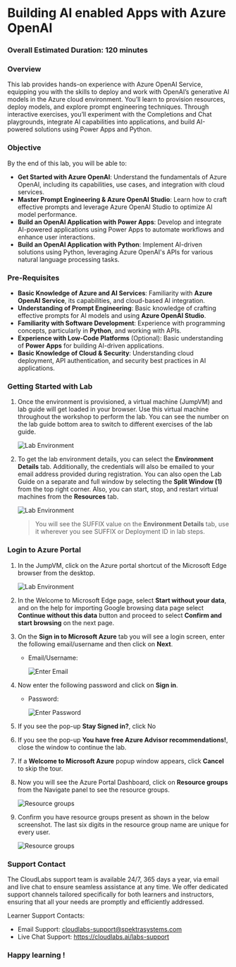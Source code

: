 # Building AI enabled Apps with Azure OpenAI


### Overall Estimated Duration: 120 minutes


### Overview
This lab provides hands-on experience with Azure OpenAI Service, equipping you with the skills to deploy and work with OpenAI’s generative AI models in the Azure cloud environment. You’ll learn to provision resources, deploy models, and explore prompt engineering techniques. Through interactive exercises, you’ll experiment with the Completions and Chat playgrounds, integrate AI capabilities into applications, and build AI-powered solutions using Power Apps and Python.


### Objective
By the end of this lab, you will be able to:  

- **Get Started with Azure OpenAI**: Understand the fundamentals of Azure OpenAI, including its capabilities, use cases, and integration with cloud services.  
- **Master Prompt Engineering & Azure OpenAI Studio**: Learn how to craft effective prompts and leverage Azure OpenAI Studio to optimize AI model performance.  
- **Build an OpenAI Application with Power Apps**: Develop and integrate AI-powered applications using Power Apps to automate workflows and enhance user interactions.  
- **Build an OpenAI Application with Python**: Implement AI-driven solutions using Python, leveraging Azure OpenAI's APIs for various natural language processing tasks.  


### Pre-Requisites
- **Basic Knowledge of Azure and AI Services**: Familiarity with **Azure OpenAI Service**, its capabilities, and cloud-based AI integration.  
- **Understanding of Prompt Engineering**: Basic knowledge of crafting effective prompts for AI models and using **Azure OpenAI Studio**.  
- **Familiarity with Software Development**: Experience with programming concepts, particularly in **Python**, and working with APIs.  
- **Experience with Low-Code Platforms** (Optional): Basic understanding of **Power Apps** for building AI-driven applications.  
- **Basic Knowledge of Cloud & Security**: Understanding cloud deployment, API authentication, and security best practices in AI applications.  

### Getting Started with Lab

1. Once the environment is provisioned, a virtual machine (JumpVM) and lab guide will get loaded in your browser. Use this virtual machine throughout the workshop to perform the lab. You can see the number on the lab guide bottom area to switch to different exercises of the lab guide.

   ![](media/img-1.png "Lab Environment")

1. To get the lab environment details, you can select the **Environment Details** tab. Additionally, the credentials will also be emailed to your email address provided during registration. You can also open the Lab Guide on a separate and full window by selecting the **Split Window (1)** from the top right corner. Also, you can start, stop, and restart virtual machines from the **Resources** tab.

   ![](media/Lab-env-1.png "Lab Environment")
 
    > You will see the SUFFIX value on the **Environment Details** tab, use it wherever you see SUFFIX or Deployment ID in lab steps.

### Login to Azure Portal

1. In the JumpVM, click on the Azure portal shortcut of the Microsoft Edge browser from the desktop.

   ![](media/img-3.png "Lab Environment")

1. In the Welcome to Microsoft Edge page, select **Start without your data**, and on the help for importing Google browsing data page select **Continue without this data** button and proceed to select **Confirm and start browsing** on the next page.
   
1. On the **Sign in to Microsoft Azure** tab you will see a login screen, enter the following email/username and then click on **Next**. 
   * Email/Username: <inject key="AzureAdUserEmail"></inject>
   
     ![](media/image7.png "Enter Email")
     
1. Now enter the following password and click on **Sign in**.
   * Password: <inject key="AzureAdUserPassword"></inject>
   
     ![](media/image8.png "Enter Password")
     
1. If you see the pop-up **Stay Signed in?**, click No

1. If you see the pop-up **You have free Azure Advisor recommendations!**, close the window to continue the lab.

1. If a **Welcome to Microsoft Azure** popup window appears, click **Cancel** to skip the tour.
   
1. Now you will see the Azure Portal Dashboard, click on **Resource groups** from the Navigate panel to see the resource groups.

    ![](media/select-rg.png "Resource groups")
   
1. Confirm you have resource groups present as shown in the below screenshot. The last six digits in the resource group name are unique for every user.

    ![](media/openai-1.png "Resource groups")
   
### Support Contact
The CloudLabs support team is available 24/7, 365 days a year, via email and live chat to ensure seamless assistance at any time. We offer dedicated support channels tailored specifically for both learners and instructors, ensuring that all your needs are promptly and efficiently addressed.
 
Learner Support Contacts:
 
- Email Support: cloudlabs-support@spektrasystems.com
- Live Chat Support: https://cloudlabs.ai/labs-support
 
### Happy learning !

